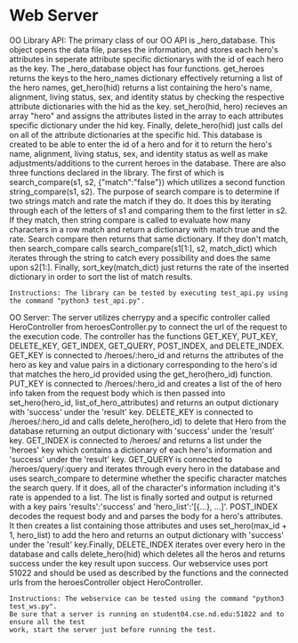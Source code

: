 # Web Server

OO Library API:
    The primary class of our OO API is _hero_database. This object opens the data file, 
    parses the information, and stores each hero's attributes in seperate attribute specific
    dictionarys with the id of each hero as the key. The _hero_database object has
    four functions. get_heroes returns the keys to the hero_names dictionary effectively 
    returning a list of the hero names, get_hero(hid) returns a list containing the hero's
    name, alignment, living status, sex, and identity status by checking the respective
    attribute dictionaries with the hid as the key. set_hero(hid, hero) recieves an
    array "hero" and assigns the attributes listed in the array to each attributes specific
    dictionary under the hid key. Finally, delete_hero(hid) just calls del on all of the 
    attribute dictionaries at the specific hid. This database is created to be able to 
    enter the id of a hero and for it to return the hero's name, alignment, 
    living status, sex, and identity status as well as make adjustments/additions
    to the current heroes in the database. There are also three functions declared in the library. 
    The first of which is search_compare(s1, s2, {"match":"false"}) which utilizes a second     function string_compare(s1, s2). The purpose of search compare is to determine if two strings match and rate the match if they do. It does this by iterating through each of the letters of s1 and comparing them to the first letter in s2. If they match, then string compare is called to evaluate how many characters in a row match and return a dictionary with match true and the rate. Search compare then returns that same dictionary. If they don't match, then search_compare calls search_compare(s1[1:], s2, match_dict) which iterates through the string to catch every possibility and does the same upon s2[1:]. Finally, sort_key(match_dict) just returns the rate of the inserted dictionary in order to sort the list of match results.
    
    Instructions: The library can be tested by executing test_api.py using the command "python3 test_api.py". 
    
OO Server:
    The server utilizes cherrypy and a specific controller called HeroController 
    from heroesController.py to connect the url of the request to the execution
    code. The controller has the functions GET_KEY, PUT_KEY, DELETE_KEY, GET_INDEX, GET_QUERY,
    POST_INDEX, and DELETE_INDEX. GET_KEY is connected to /heroes/:hero_id and 
    returns the attributes of the hero as key and value pairs in a dictionary
    corresponding to the hero's id that matches the hero_id provided using 
    the get_hero(hero_id) function. PUT_KEY is connected to /heroes/:hero_id and 
    creates a list of the of hero info taken from the request body which is then passed
    into set_hero(hero_id, list_of_hero_attributes) and returns an output dictionary
    with 'success' under the 'result' key. DELETE_KEY is connected to /heroes/:hero_id
    and calls delete_hero(hero_id) to delete that Hero from the database returning an output dictionary
    with 'success' under the 'result' key. GET_INDEX is connected to /heroes/ and 
    returns a list under the 'heroes' key which contains a
    dictionary of each hero's information and 'success' under the 'result' key. 
    GET_QUERY is connected to /heroes/query/:query and iterates through every hero in the database
    and uses search_compare to determine whether the specific character matches the search query.
    If it does, all of the character's information including it's rate is appended to a list.
    The list is finally sorted and output is returned with a key pairs 'results':'success' and
    'hero_list':'[{...}, ...]'. POST_INDEX decodes the request body and
    and parses the body for a hero's attributes. It then creates a list containing those 
    attributes and uses set_hero(max_id + 1, hero_list) to add the hero and returns
    an output dictionary with 'success' under the 'result' key.Finally, DELETE_INDEX
    iterates over every hero in the database and calls delete_hero(hid) which deletes
    all the heros and returns success under the key result upon success. Our webservice
    uses port 51022 and should be used as described by the functions and the connected
    urls from the heroesController object HeroController.
    
    Instructions: The webservice can be tested using the command "python3 test_ws.py".
    Be sure that a server is running on student04.cse.nd.edu:51022 and to ensure all the test
    work, start the server just before running the test.